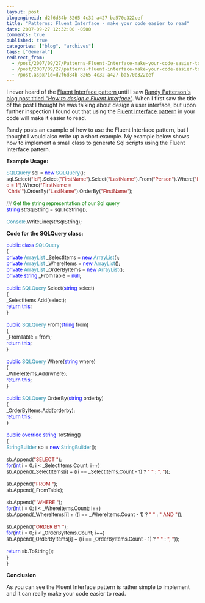 ```yaml
---
layout: post
blogengineid: d2f6d84b-8265-4c32-a427-ba570e322cef
title: "Patterns: Fluent Interface - make your code easier to read"
date: 2007-09-27 12:32:00 -0500
comments: true
published: true
categories: ["blog", "archives"]
tags: ["General"]
redirect_from: 
  - /post/2007/09/27/Patterns-Fluent-Interface-make-your-code-easier-to-read
  - /post/2007/09/27/patterns-fluent-interface-make-your-code-easier-to-read
  - /post.aspx?id=d2f6d84b-8265-4c32-a427-ba570e322cef
---
```

<!-- more -->

I never heard of the <A href="http://en.wikipedia.org/wiki/Fluent_interface">Fluent Interface pattern </A>until I saw <A href="http://randypatterson.com/2007/09/26/HowToDesignAFluentInterface.aspx">Randy Patterson's blog post titled "<EM>How to design a Fluent Interface</EM>"</A>. When I first saw the title of the post I thought he was talking about design a user interface, but upon further inspection I found out that using the <A href="http://martinfowler.com/bliki/FluentInterface.html">Fluent Interface pattern</A> in your code will make it easier to read.

Randy posts an example of how to use the Fluent Interface pattern, but I thought I would also write up a short example. My example below shows how to implement a small class to generate Sql scripts using the Fluent Interface pattern.

<STRONG>Example Usage:</STRONG><FONT color=#2b91af size=2>

SQLQuery</FONT><FONT size=2> sql = </FONT><FONT color=#0000ff size=2>new</FONT><FONT size=2> </FONT><FONT color=#2b91af size=2>SQLQuery</FONT><FONT size=2>();<BR>sql.Select(</FONT><FONT color=#a31515 size=2>"Id"</FONT><FONT size=2>).Select(</FONT><FONT color=#a31515 size=2>"FirstName"</FONT><FONT size=2>).Select(</FONT><FONT color=#a31515 size=2>"LastName"</FONT><FONT size=2>).From(</FONT><FONT color=#a31515 size=2>"Person"</FONT><FONT size=2>).Where(</FONT><FONT color=#a31515 size=2>"Id = 1"</FONT><FONT size=2>).Where(</FONT><FONT color=#a31515 size=2>"FirstName = 'Chris'"</FONT><FONT size=2>).OrderBy(</FONT><FONT color=#a31515 size=2>"LastName"</FONT><FONT size=2>).OrderBy(</FONT><FONT color=#a31515 size=2>"FirstName"</FONT><FONT size=2>);<BR><BR></FONT><FONT color=#808080 size=2>///</FONT><FONT color=#008000 size=2> Get the string representation of our Sql query<BR></FONT><FONT color=#0000ff size=2>string</FONT><FONT size=2> strSqlString = sql.ToString();<BR><BR></FONT><FONT color=#2b91af size=2>Console</FONT><FONT size=2>.WriteLine(strSqlString);</FONT>

<STRONG>Code for the SQLQuery class:</STRONG><FONT color=#0000ff size=2>

public</FONT><FONT size=2> </FONT><FONT color=#0000ff size=2>class</FONT><FONT size=2> </FONT><FONT color=#2b91af size=2>SQLQuery<BR></FONT><FONT size=2>{<BR></FONT><FONT color=#0000ff size=2>private</FONT><FONT size=2> </FONT><FONT color=#2b91af size=2>ArrayList</FONT><FONT size=2> _SelectItems = </FONT><FONT color=#0000ff size=2>new</FONT><FONT size=2> </FONT><FONT color=#2b91af size=2>ArrayList</FONT><FONT size=2>();<BR></FONT><FONT color=#0000ff size=2>private</FONT><FONT size=2> </FONT><FONT color=#2b91af size=2>ArrayList</FONT><FONT size=2> _WhereItems = </FONT><FONT color=#0000ff size=2>new</FONT><FONT size=2> </FONT><FONT color=#2b91af size=2>ArrayList</FONT><FONT size=2>();<BR></FONT><FONT color=#0000ff size=2>private</FONT><FONT size=2> </FONT><FONT color=#2b91af size=2>ArrayList</FONT><FONT size=2> _OrderByItems = </FONT><FONT color=#0000ff size=2>new</FONT><FONT size=2> </FONT><FONT color=#2b91af size=2>ArrayList</FONT><FONT size=2>();<BR></FONT><FONT color=#0000ff size=2>private</FONT><FONT size=2> </FONT><FONT color=#0000ff size=2>string</FONT><FONT size=2> _FromTable = </FONT><FONT color=#0000ff size=2>null</FONT><FONT size=2>;<BR><BR></FONT><FONT color=#0000ff size=2>public</FONT><FONT size=2> </FONT><FONT color=#2b91af size=2>SQLQuery</FONT><FONT size=2> Select(</FONT><FONT color=#0000ff size=2>string</FONT><FONT size=2> select)<BR>{<BR>_SelectItems.Add(select);<BR></FONT><FONT color=#0000ff size=2>return</FONT><FONT size=2> </FONT><FONT color=#0000ff size=2>this</FONT><FONT size=2>;<BR>}<BR><BR></FONT><FONT color=#0000ff size=2>public</FONT><FONT size=2> </FONT><FONT color=#2b91af size=2>SQLQuery</FONT><FONT size=2> From(</FONT><FONT color=#0000ff size=2>string</FONT><FONT size=2> from)<BR>{<BR>_FromTable = from;<BR></FONT><FONT color=#0000ff size=2>return</FONT><FONT size=2> </FONT><FONT color=#0000ff size=2>this</FONT><FONT size=2>;<BR>}<BR><BR></FONT><FONT color=#0000ff size=2>public</FONT><FONT size=2> </FONT><FONT color=#2b91af size=2>SQLQuery</FONT><FONT size=2> Where(</FONT><FONT color=#0000ff size=2>string</FONT><FONT size=2> where)<BR>{<BR>_WhereItems.Add(where);<BR></FONT><FONT color=#0000ff size=2>return</FONT><FONT size=2> </FONT><FONT color=#0000ff size=2>this</FONT><FONT size=2>;<BR>}<BR><BR></FONT><FONT color=#0000ff size=2>public</FONT><FONT size=2> </FONT><FONT color=#2b91af size=2>SQLQuery</FONT><FONT size=2> OrderBy(</FONT><FONT color=#0000ff size=2>string</FONT><FONT size=2> orderby)<BR>{<BR>_OrderByItems.Add(orderby);<BR></FONT><FONT color=#0000ff size=2>return</FONT><FONT size=2> </FONT><FONT color=#0000ff size=2>this</FONT><FONT size=2>;<BR>}<BR><BR></FONT><FONT color=#0000ff size=2>public</FONT><FONT size=2> </FONT><FONT color=#0000ff size=2>override</FONT><FONT size=2> </FONT><FONT color=#0000ff size=2>string</FONT><FONT size=2> ToString()<BR>{<BR></FONT><FONT color=#2b91af size=2>StringBuilder</FONT><FONT size=2> sb = </FONT><FONT color=#0000ff size=2>new</FONT><FONT size=2> </FONT><FONT color=#2b91af size=2>StringBuilder</FONT><FONT size=2>();<BR><BR>sb.Append(</FONT><FONT color=#a31515 size=2>"SELECT "</FONT><FONT size=2>);<BR></FONT><FONT color=#0000ff size=2>for</FONT><FONT size=2>(</FONT><FONT color=#0000ff size=2>int</FONT><FONT size=2> i = 0; i &lt; _SelectItems.Count; i++)<BR>sb.Append(_SelectItems[i] + ((i == _SelectItems.Count - 1) ? </FONT><FONT color=#a31515 size=2>" "</FONT><FONT size=2> : </FONT><FONT color=#a31515 size=2>", "</FONT><FONT size=2>));<BR><BR>sb.Append(</FONT><FONT color=#a31515 size=2>"FROM "</FONT><FONT size=2>);<BR>sb.Append(_FromTable);<BR><BR>sb.Append(</FONT><FONT color=#a31515 size=2>" WHERE "</FONT><FONT size=2>);<BR></FONT><FONT color=#0000ff size=2>for</FONT><FONT size=2>(</FONT><FONT color=#0000ff size=2>int</FONT><FONT size=2> i = 0; i &lt; _WhereItems.Count; i++)<BR>sb.Append(_WhereItems[i] + ((i == _WhereItems.Count - 1) ? </FONT><FONT color=#a31515 size=2>" "</FONT><FONT size=2> : </FONT><FONT color=#a31515 size=2>" AND "</FONT><FONT size=2>));<BR><BR>sb.Append(</FONT><FONT color=#a31515 size=2>"ORDER BY "</FONT><FONT size=2>);<BR></FONT><FONT color=#0000ff size=2>for</FONT><FONT size=2>(</FONT><FONT color=#0000ff size=2>int</FONT><FONT size=2> i = 0; i &lt; _OrderByItems.Count; i++)<BR>sb.Append(_OrderByItems[i] + ((i == _OrderByItems.Count - 1) ? </FONT><FONT color=#a31515 size=2>" "</FONT><FONT size=2> : </FONT><FONT color=#a31515 size=2>", "</FONT><FONT size=2>));<BR><BR></FONT><FONT color=#0000ff size=2>return</FONT><FONT size=2> sb.ToString();<BR>}<BR>}</FONT>

<STRONG>Conclusion</STRONG>

As you can see the Fluent Interface pattern is rather simple to implement and it can really make your code easier to read.<STRONG> </STRONG>

 
